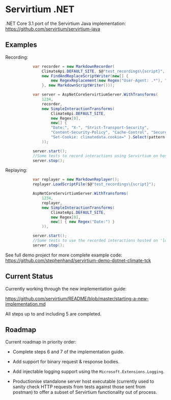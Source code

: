 # Servirtium .NET

.NET Core 3.1 port of the Servirtium Java implementation: https://github.com/servirtium/servirtium-java

## Examples

Recording:

```csharp
            var recorder = new MarkdownRecorder(
                ClimateApi.DEFAULT_SITE, $@"test_recordings\{script}",
                new FindAndReplaceScriptWriter(new[] {
                    new RegexReplacement(new Regex("User-Agent: .*"), "User-Agent: Servirtium-Testing")
                }, new MarkdownScriptWriter()));

            var server = AspNetCoreServirtiumServer.WithTransforms(
                1234,
                recorder,
                new SimpleInteractionTransforms(
                    ClimateApi.DEFAULT_SITE,
                    new Regex[0],
                    new[] {
                    "Date:", "X-", "Strict-Transport-Security",
                    "Content-Security-Policy", "Cache-Control", "Secure", "HttpOnly",
                    "Set-Cookie: climatedata.cookie=" }.Select(pattern => new Regex(pattern))
                ));

            server.start();
            //Some tests to record interactions using Servirtium on host 'localhost:1234'
            server.stop();
```

Replaying:

```csharp
            var replayer = new MarkdownReplayer();
            replayer.LoadScriptFile($@"test_recordings\{script}");

            AspNetCoreServirtiumServer.WithTransforms(
                1234,
                replayer,
                new SimpleInteractionTransforms(
                    ClimateApi.DEFAULT_SITE,
                    new Regex[0],
                    new[] { new Regex("Date:") }
                )),

            server.start();
            //Some tests to use the recorded interactions hosted on 'localhost:1234'
            server.stop();
```

See full demo project for more complete example code: https://github.com/stephenhand/servirtium-demo-dotnet-climate-tck

## Current Status

Currently working through the new implementation guide:

https://github.com/servirtium/README/blob/master/starting-a-new-implementation.md

All steps up to and including 5 are completed.

## Roadmap

Current roadmap in priority order:

* Complete steps 6 and 7 of the implementation guide.

* Add support for binary request & response bodies.

* Add injectable logging support using the `Microsoft.Extensions.Logging`.

* Productionise standalone server host executable (currently used to sanity check HTTP requests from tests against those sent from postman) to offer a subset of Servirtium functionality out of process.
